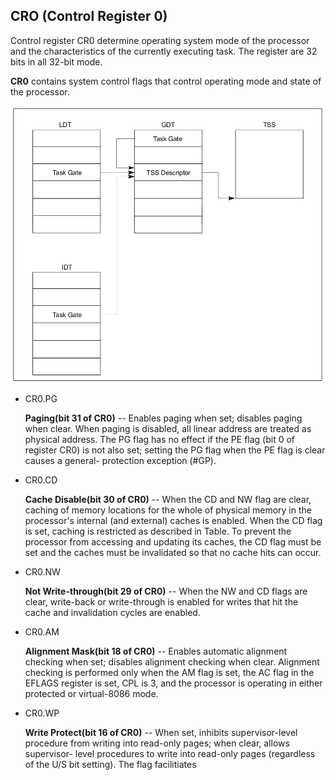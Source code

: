 CRO (Control Register 0)
------------------------------------------------

Control register CR0 determine operating system mode of the processor and the
characteristics of the currently executing task. The register are 32 bits in
all 32-bit mode.

**CR0** contains system control flags that control operating mode and state of
the processor.

![CR0_Register](https://github.com/EmulateSpace/PictureSet/blob/master/BiscuitOS/kernel/MMU000414.png)

* CR0.PG

  **Paging(bit 31 of CR0)** -- Enables paging when set; disables paging when
  clear. When paging is disabled, all linear address are treated as physical
  address. The PG flag has no effect if the PE flag (bit 0 of register CR0) is
  not also set; setting the PG flag when the PE flag is clear causes a general-
  protection exception (#GP).

* CR0.CD

  **Cache Disable(bit 30 of CR0)** -- When the CD and NW flag are clear, 
  caching of memory locations for the whole of physical memory in the
  processor's internal (and external) caches is enabled. When the CD flag is
  set, caching is restricted as described in Table. To prevent the processor
  from accessing and updating its caches, the CD flag must be set and the
  caches must be invalidated so that no cache hits can occur.

* CR0.NW

  **Not Write-through(bit 29 of CR0)** -- When the NW and CD flags are clear,
  write-back or write-through is enabled for writes that hit the cache and
  invalidation cycles are enabled.

* CR0.AM

  **Alignment Mask(bit 18 of CR0)** -- Enables automatic alignment checking 
  when set; disables alignment checking when clear. Alignment checking is 
  performed only when the AM flag is set, the AC flag in the EFLAGS register
  is set, CPL is 3, and the processor is operating in either protected or 
  virtual-8086 mode.

* CR0.WP

  **Write Protect(bit 16 of CR0)** -- When set, inhibits supervisor-level 
  procedure from writing into read-only pages; when clear, allows supervisor-
  level procedures to write into read-only pages (regardless of the U/S bit
  setting). The flag facilitiates 
